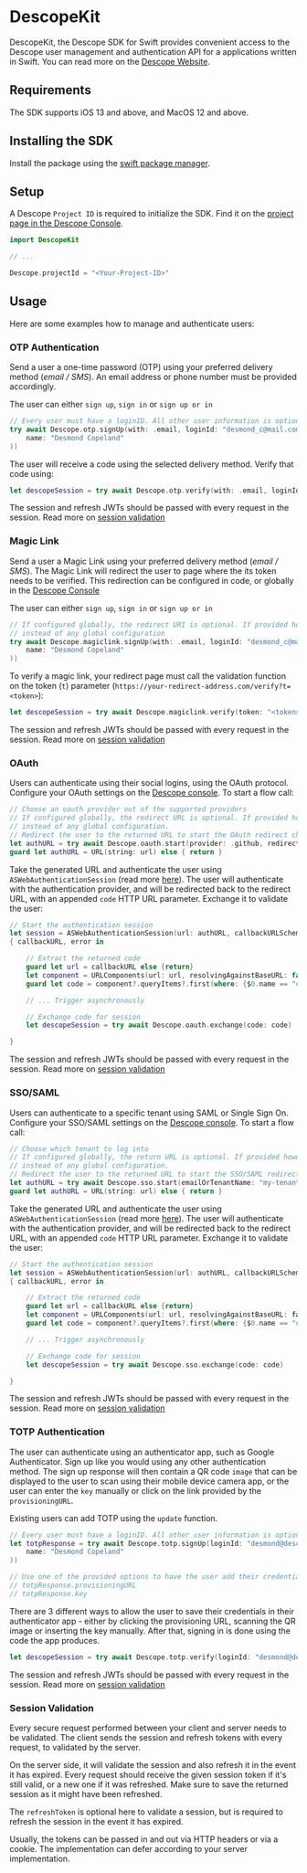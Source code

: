 # DescopeKit

DescopeKit, the Descope SDK for Swift provides convenient access to the Descope user management and authentication API
for a applications written in Swift. You can read more on the [Descope Website](https://descope.com).

## Requirements

The SDK supports iOS 13 and above, and MacOS 12 and above.

## Installing the SDK

Install the package using the [swift package manager](https://www.swift.org/package-manager/).

## Setup

A Descope `Project ID` is required to initialize the SDK. Find it on the
[project page in the Descope Console](https://app.descope.com/settings/project).

```swift
import DescopeKit

// ...

Descope.projectId = "<Your-Project-ID>"

```

## Usage

Here are some examples how to manage and authenticate users:

### OTP Authentication

Send a user a one-time password (OTP) using your preferred delivery method (_email / SMS_). An email address or phone number must be provided accordingly.

The user can either `sign up`, `sign in` or `sign up or in`

```swift
// Every user must have a loginID. All other user information is optional
try await Descope.otp.signUp(with: .email, loginId: "desmond_c@mail.com", user: User(
    name: "Desmond Copeland"
))
```

The user will receive a code using the selected delivery method. Verify that code using:

```swift
let descopeSession = try await Descope.otp.verify(with: .email, loginId: "desmond_c@mail.com", code: "123456")
```

The session and refresh JWTs should be passed with every request in the session. Read more on [session validation](#session-validation)

### Magic Link

Send a user a Magic Link using your preferred delivery method (_email / SMS_).
The Magic Link will redirect the user to page where the its token needs to be verified.
This redirection can be configured in code, or globally in the [Descope Console](https://app.descope.com/settings/authentication/magiclink)

The user can either `sign up`, `sign in` or `sign up or in`

```swift
// If configured globally, the redirect URI is optional. If provided however, it will be used
// instead of any global configuration
try await Descope.magiclink.signUp(with: .email, loginId: "desmond_c@mail.com", user: User(
    name: "Desmond Copeland"
))
```

To verify a magic link, your redirect page must call the validation function on the token (`t`) parameter (`https://your-redirect-address.com/verify?t=<token>`):

```swift
let descopeSession = try await Descope.magiclink.verify(token: "<token>")
```


The session and refresh JWTs should be passed with every request in the session. Read more on [session validation](#session-validation)

### OAuth

Users can authenticate using their social logins, using the OAuth protocol. Configure your OAuth settings on the [Descope console](https://app.descope.com/settings/authentication/social). To start a flow call:

```swift
// Choose an oauth provider out of the supported providers
// If configured globally, the redirect URL is optional. If provided however, it will be used
// instead of any global configuration.
// Redirect the user to the returned URL to start the OAuth redirect chain
let authURL = try await Descope.oauth.start(provider: .github, redirectURL: "exampleauthschema://my-app.com/handle-oauth")
guard let authURL = URL(string: url) else { return }
```

Take the generated URL and authenticate the user using `ASWebAuthenticationSession` (read more [here](https://developer.apple.com/documentation/authenticationservices/authenticating_a_user_through_a_web_service)).
The user will authenticate with the authentication provider, and will be redirected back to the redirect URL, with an appended `code` HTTP URL parameter. Exchange it to validate the user:

```swift
// Start the authentication session
let session = ASWebAuthenticationSession(url: authURL, callbackURLScheme: "exampleauthschema")
{ callbackURL, error in

    // Extract the returned code
    guard let url = callbackURL else {return}
    let component = URLComponents(url: url, resolvingAgainstBaseURL: false)
    guard let code = component?.queryItems?.first(where: {$0.name == "code"})?.value else { return }

    // ... Trigger asynchronously

    // Exchange code for session
    let descopeSession = try await Descope.oauth.exchange(code: code)

}
```

The session and refresh JWTs should be passed with every request in the session. Read more on [session validation](#session-validation)

### SSO/SAML

Users can authenticate to a specific tenant using SAML or Single Sign On. Configure your SSO/SAML settings on the [Descope console](https://app.descope.com/settings/authentication/sso). To start a flow call:

```swift
// Choose which tenant to log into
// If configured globally, the return URL is optional. If provided however, it will be used
// instead of any global configuration.
// Redirect the user to the returned URL to start the SSO/SAML redirect chain
let authURL = try await Descope.sso.start(emailOrTenantName: "my-tenant-ID", redirectURL: "exampleauthschema://my-app.com/handle-saml")
guard let authURL = URL(string: url) else { return }
```

Take the generated URL and authenticate the user using `ASWebAuthenticationSession` (read more [here](https://developer.apple.com/documentation/authenticationservices/authenticating_a_user_through_a_web_service)).
The user will authenticate with the authentication provider, and will be redirected back to the redirect URL, with an appended `code` HTTP URL parameter. Exchange it to validate the user:

```swift
// Start the authentication session
let session = ASWebAuthenticationSession(url: authURL, callbackURLScheme: "exampleauthschema")
{ callbackURL, error in

    // Extract the returned code
    guard let url = callbackURL else {return}
    let component = URLComponents(url: url, resolvingAgainstBaseURL: false)
    guard let code = component?.queryItems?.first(where: {$0.name == "code"})?.value else { return }

    // ... Trigger asynchronously

    // Exchange code for session
    let descopeSession = try await Descope.sso.exchange(code: code)

}
```

The session and refresh JWTs should be passed with every request in the session. Read more on [session validation](#session-validation)

### TOTP Authentication

The user can authenticate using an authenticator app, such as Google Authenticator.
Sign up like you would using any other authentication method. The sign up response
will then contain a QR code `image` that can be displayed to the user to scan using
their mobile device camera app, or the user can enter the `key` manually or click
on the link provided by the `provisioningURL`.

Existing users can add TOTP using the `update` function.

```swift
// Every user must have a loginID. All other user information is optional
let totpResponse = try await Descope.totp.signUp(loginId: "desmond@descope.com", user: User(
    name: "Desmond Copeland"
))

// Use one of the provided options to have the user add their credentials to the authenticator
// totpResponse.provisioningURL
// totpResponse.key
```

There are 3 different ways to allow the user to save their credentials in
their authenticator app - either by clicking the provisioning URL, scanning the QR
image or inserting the key manually. After that, signing in is done using the code
the app produces.

```swift
let descopeSession = try await Descope.totp.verify(loginId: "desmond@descope.com", code: "123456")
```

The session and refresh JWTs should be passed with every request in the session. Read more on [session validation](#session-validation)

### Session Validation

Every secure request performed between your client and server needs to be validated. The client sends
the session and refresh tokens with every request, to validated by the server.

On the server side, it will validate the session and also refresh it in the event it has expired.
Every request should receive the given session token if it's still valid, or a new one if it was refreshed.
Make sure to save the returned session as it might have been refreshed.

The `refreshToken` is optional here to validate a session, but is required to refresh the session in the event it has expired.

Usually, the tokens can be passed in and out via HTTP headers or via a cookie.
The implementation can defer according to your server implementation.
